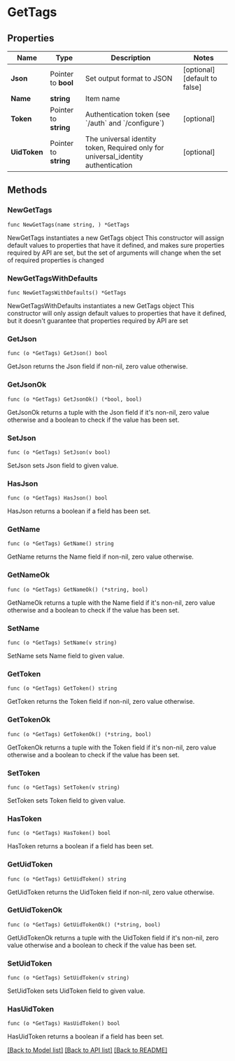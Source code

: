 # GetTags

## Properties

Name | Type | Description | Notes
------------ | ------------- | ------------- | -------------
**Json** | Pointer to **bool** | Set output format to JSON | [optional] [default to false]
**Name** | **string** | Item name | 
**Token** | Pointer to **string** | Authentication token (see &#x60;/auth&#x60; and &#x60;/configure&#x60;) | [optional] 
**UidToken** | Pointer to **string** | The universal identity token, Required only for universal_identity authentication | [optional] 

## Methods

### NewGetTags

`func NewGetTags(name string, ) *GetTags`

NewGetTags instantiates a new GetTags object
This constructor will assign default values to properties that have it defined,
and makes sure properties required by API are set, but the set of arguments
will change when the set of required properties is changed

### NewGetTagsWithDefaults

`func NewGetTagsWithDefaults() *GetTags`

NewGetTagsWithDefaults instantiates a new GetTags object
This constructor will only assign default values to properties that have it defined,
but it doesn't guarantee that properties required by API are set

### GetJson

`func (o *GetTags) GetJson() bool`

GetJson returns the Json field if non-nil, zero value otherwise.

### GetJsonOk

`func (o *GetTags) GetJsonOk() (*bool, bool)`

GetJsonOk returns a tuple with the Json field if it's non-nil, zero value otherwise
and a boolean to check if the value has been set.

### SetJson

`func (o *GetTags) SetJson(v bool)`

SetJson sets Json field to given value.

### HasJson

`func (o *GetTags) HasJson() bool`

HasJson returns a boolean if a field has been set.

### GetName

`func (o *GetTags) GetName() string`

GetName returns the Name field if non-nil, zero value otherwise.

### GetNameOk

`func (o *GetTags) GetNameOk() (*string, bool)`

GetNameOk returns a tuple with the Name field if it's non-nil, zero value otherwise
and a boolean to check if the value has been set.

### SetName

`func (o *GetTags) SetName(v string)`

SetName sets Name field to given value.


### GetToken

`func (o *GetTags) GetToken() string`

GetToken returns the Token field if non-nil, zero value otherwise.

### GetTokenOk

`func (o *GetTags) GetTokenOk() (*string, bool)`

GetTokenOk returns a tuple with the Token field if it's non-nil, zero value otherwise
and a boolean to check if the value has been set.

### SetToken

`func (o *GetTags) SetToken(v string)`

SetToken sets Token field to given value.

### HasToken

`func (o *GetTags) HasToken() bool`

HasToken returns a boolean if a field has been set.

### GetUidToken

`func (o *GetTags) GetUidToken() string`

GetUidToken returns the UidToken field if non-nil, zero value otherwise.

### GetUidTokenOk

`func (o *GetTags) GetUidTokenOk() (*string, bool)`

GetUidTokenOk returns a tuple with the UidToken field if it's non-nil, zero value otherwise
and a boolean to check if the value has been set.

### SetUidToken

`func (o *GetTags) SetUidToken(v string)`

SetUidToken sets UidToken field to given value.

### HasUidToken

`func (o *GetTags) HasUidToken() bool`

HasUidToken returns a boolean if a field has been set.


[[Back to Model list]](../README.md#documentation-for-models) [[Back to API list]](../README.md#documentation-for-api-endpoints) [[Back to README]](../README.md)


